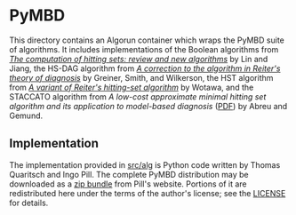 # PyMBD
This directory contains an Algorun container which wraps the PyMBD suite of algorithms.
It includes implementations of the Boolean algorithms from [_The computation of hitting sets: review and new algorithms_](//dx.doi.org/10.1016/S0020-0190(02)00506-9) by Lin and Jiang, the HS-DAG algorithm from [_A correction to the algorithm in Reiter's theory of diagnosis_](//dx.doi.org/10.1016/0004-3702(89)90079-9) by Greiner, Smith, and Wilkerson, the HST algorithm from [_A variant of Reiter's hitting-set algorithm_](//dx.doi.org/10.1016/S0020-0190(00)00166-6) by Wotawa, and the STACCATO algorithm from _A low-cost approximate minimal hitting set algorithm and its application to model-based diagnosis_ ([PDF](//haslab.uminho.pt/ruimaranhao/files/sara09.pdf)) by Abreu and Gemund.

## Implementation
The implementation provided in [src/alg](src/alg) is Python code written by Thomas Quaritsch and Ingo Pill.
The complete PyMBD distribution may be downloaded as a [zip bundle](//modiaforted.ist.tugraz.at/downloads/pymbd.zip) from Pill's website.
Portions of it are redistributed here under the terms of the author's license; see the [LICENSE](src/pymbd/LICENSE) for details.
